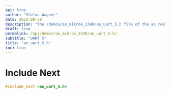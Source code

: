 ```yaml
---
api: true
author: "Stefan Wagner"
date: 2022-08-30
description: "The /demos/ao_mikroe_2340/ao_uart_5.h file of the ao real-time operating system."
draft: true
permalink: /api/demos/ao_mikroe_2340/ao_uart_5.h/
subtitle: "UART 5"
title: "ao_uart_5.h"
toc: true
---
```


# Include Next

```c
#include_next <ao_uart_5.h>
```
